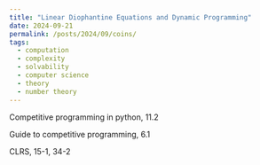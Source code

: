 ```yaml
---
title: "Linear Diophantine Equations and Dynamic Programming"
date: 2024-09-21
permalink: /posts/2024/09/coins/
tags:
  - computation
  - complexity
  - solvability
  - computer science
  - theory
  - number theory
---
```


Competitive programming in python, 11.2

Guide to competitive programming, 6.1

CLRS, 15-1, 34-2

